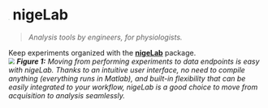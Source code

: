 # <img src="https://github.com/m053m716/ePhys_packages/tree/main/%2BnigeLab/img/nigeLab_Logo.PNG" style="zoom:10%;" /> nigeLab #
> *Analysis tools by engineers, for physiologists.*



Keep experiments organized with the [**nigeLab**](https://github.com/m053m716/ePhys_packages/wiki) package.  
<img src="https://github.com/m053m716/ePhys_packages/tree/main/%2BnigeLab/img/DataPipeline_Overview.JPG" style="zoom:75%;" />
_**Figure 1:** Moving from performing experiments to data endpoints is easy with nigeLab. Thanks to an intuitive user interface, no need to compile anything (everything runs in Matlab), and built-in flexibility that can be easily integrated to your workflow, nigeLab is a good choice to move from acquisition to analysis seamlessly._  
